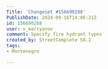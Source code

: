 ```yaml
---
Title: 'Changeset #156690288'
PublishDate: 2024-09-16T14:06:21Z
id: 156690288
user: v_martyanov
comment: Specify fire hydrant types
created_by: StreetComplete 58.2
tags:
- Montenegro

---
```

